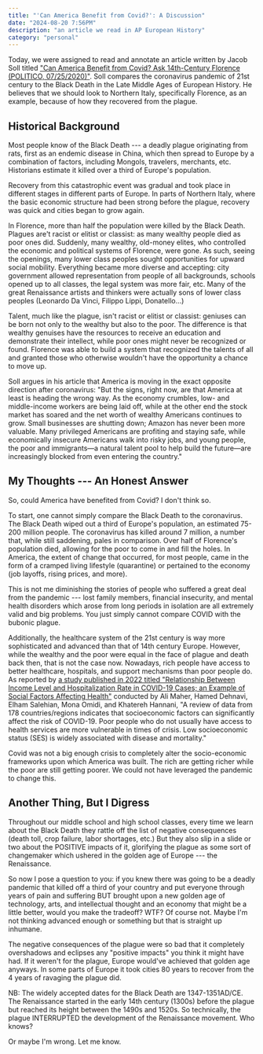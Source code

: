 ```yaml
---
title: "'Can America Benefit from Covid?': A Discussion"
date: "2024-08-20 7:56PM" 
description: "an article we read in AP European History"
category: "personal"
---
```


Today, we were assigned to read and annotate an article written by Jacob Soll titled ["Can America Benefit from Covid? Ask 14th-Century Florence (POLITICO, 07/25/2020)"](https://www.politico.com/news/magazine/2020/07/25/can-america-benefit-from-covid-ask-14th-century-florence-381130). Soll compares the coronavirus pandemic of 21st century to the Black Death in the Late Middle Ages of European History. He believes that we should look to Northern Italy, specifically Florence, as an example, because of how they recovered from the plague.

## Historical Background
Most people know of the Black Death --- a deadly plague originating from rats, first as an endemic disease in China, which then spread to Europe by a combination of factors, including Mongols, travelers, merchants, etc. Historians estimate it killed over a third of Europe's population.

Recovery from this catastrophic event was gradual and took place in different stages in different parts of Europe. In parts of Northern Italy, where the basic economic structure had been strong before the plague, recovery was quick and cities began to grow again.

In Florence, more than half the population were killed by the Black Death. Plagues are't racist or elitist or classist: as many wealthy people died as poor ones did. Suddenly, many wealthy, old-money elites, who controlled the economic and political systems of Florence, were gone. As such, seeing the openings, many lower class peoples sought opportunities for upward social mobility. Everything became more diverse and accepting: city government allowed representation from people of all backgrounds, schools opened up to all classes, the legal system was more fair, etc. Many of the great Renaissance artists and thinkers were actually sons of lower class peoples (Leonardo Da Vinci, Filippo Lippi, Donatello...) 

Talent, much like the plague, isn't racist or elitist or classist: geniuses can be born not only to the wealthy but also to the poor. The difference is that wealthy genuises have the resources to receive an education and demonstrate their intellect, while poor ones might never be recognized or found. Florence was able to build a system that recognized the talents of all and granted those who otherwise wouldn't have the opportunity a chance to move up.

Soll argues in his article that America is moving in the exact opposite direction after coronavirus: "But the signs, right now, are that America at least is heading the wrong way. As the economy crumbles, low- and middle-income workers are being laid off, while at the other end the stock market has soared and the net worth of wealthy Americans continues to grow. Small businesses are shutting down; Amazon has never been more valuable. Many privileged Americans are profiting and staying safe, while economically insecure Americans walk into risky jobs, and young people, the poor and immigrants—a natural talent pool to help build the future—are increasingly blocked from even entering the country."

## My Thoughts --- An Honest Answer
So, could America have benefited from Covid? I don't think so.

To start, one cannot simply compare the Black Death to the coronavirus. The Black Death wiped out a third of Europe's population, an estimated 75-200 million people. The coronavirus has killed around 7 million, a number that, while still saddening, pales in comparison. Over half of Florence's population died, allowing for the poor to come in and fill the holes. In America, the extent of change that occurred, for most people, came in the form of a cramped living lifestyle (quarantine) or pertained to the economy (job layoffs, rising prices, and more).

This is not me diminishing the stories of people who suffered a great deal from the pandemic --- lost family members, financial insecurity, and mental health disorders which arose from long periods in isolation are all extremely valid and big problems. You just simply cannot compare COVID with the bubonic plague.

Additionally, the healthcare system of the 21st century is way more sophisticated and advanced than that of 14th century Europe. However, while the wealthy and the poor were equal in the face of plague and death back then, that is not the case now. Nowadays, rich people have access to better healthcare, hospitals, and support mechanisms than poor people do. As reported by [a study published in 2022 titled "Relationship Between Income Level and Hospitalization Rate in COVID-19 Cases; an Example of Social Factors Affecting Health"](https://www.ncbi.nlm.nih.gov/pmc/articles/PMC9078072/) conducted by Ali Maher, Hamed Dehnavi, Elham Salehian, Mona Omidi, and Khatereh Hannani, "A review of data from 178 countries/regions indicates that socioeconomic factors can significantly affect the risk of COVID-19. Poor people who do not usually have access to health services are more vulnerable in times of crisis. Low socioeconomic status (SES) is widely associated with disease and mortality."

Covid was not a big enough crisis to completely alter the socio-economic frameworks upon which America was built. The rich are getting richer while the poor are still getting poorer. We could not have leveraged the pandemic to change this.

## Another Thing, But I Digress
Throughout our middle school and high school classes, every time we learn about the Black Death they rattle off the list of negative consequences (death toll, crop failure, labor shortages, etc.) But they also slip in a slide or two about the POSITIVE impacts of it, glorifying the plague as some sort of changemaker which ushered in the golden age of Europe --- the Renaissance.

So now I pose a question to you: if you knew there was going to be a deadly pandemic that killed off a third of your country and put everyone through years of pain and suffering BUT brought upon a new golden age of technology, arts, and intellectual thought and an economy that might be a little better, would you make the tradeoff? WTF? Of course not. Maybe I'm not thinking advanced enough or something but that is straight up inhumane.

The negative consequences of the plague were so bad that it completely overshadows and eclipses any "positive impacts" you think it might have had. If it weren't for the plague, Europe would've achieved that golden age anyways. In some parts of Europe it took cities 80 years to recover from the 4 years of ravaging the plague did. 

NB: The widely accepted dates for the Black Death are 1347-1351AD/CE. The Renaissance started in the early 14th century (1300s) before the plague but reached its height between the 1490s and 1520s. So technically, the plague INTERRUPTED the development of the Renaissance movement. Who knows?

Or maybe I'm wrong. Let me know.
